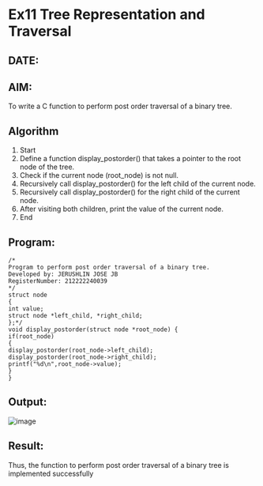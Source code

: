 # Ex11 Tree Representation and Traversal
## DATE:
## AIM:
To write a C function to perform post order traversal of a binary tree.

## Algorithm
1. Start 
2. Define a function display_postorder() that takes a pointer to the root node of the tree. 
3. Check if the current node (root_node) is not null. 
4. Recursively call display_postorder() for the left child of the current node. 
5. Recursively call display_postorder() for the right child of the current node. 
6. After visiting both children, print the value of the current node. 
7. End
## Program:
```
/*
Program to perform post order traversal of a binary tree.
Developed by: JERUSHLIN JOSE JB
RegisterNumber: 212222240039
*/
struct node 
{ 
int value; 
struct node *left_child, *right_child; 
};*/ 
void display_postorder(struct node *root_node) { 
if(root_node) 
{ 
display_postorder(root_node->left_child); 
display_postorder(root_node->right_child); 
printf("%d\n",root_node->value); 
} 
} 

```

## Output:

![image](https://github.com/user-attachments/assets/1251ee46-9934-4565-812b-c32fba78bf4e)



## Result:

Thus, the function to perform post order traversal of a binary tree is implemented successfully
